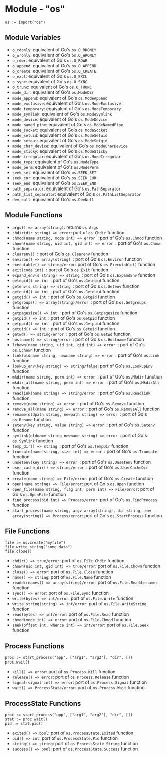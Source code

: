 # Module - "os"

```golang
os := import("os")
```

## Module Variables

- `o_rdonly`: equivalent of Go's `os.O_RDONLY`
- `o_wronly`: equivalent of Go's `os.O_WRONLY`
- `o_rdwr`: equivalent of Go's `os.O_RDWR`
- `o_append`: equivalent of Go's `os.O_APPEND`
- `o_create`: equivalent of Go's `os.O_CREATE`
- `o_excl`: equivalent of Go's `os.O_EXCL`
- `o_sync`: equivalent of Go's `os.O_SYNC`
- `o_trunc`: equivalent of Go's `os.O_TRUNC`
- `mode_dir`: equivalent of Go's `os.ModeDir`
- `mode_append`: equivalent of Go's `os.ModeAppend`
- `mode_exclusive`: equivalent of Go's `os.ModeExclusive`
- `mode_temporary`: equivalent of Go's `os.ModeTemporary`
- `mode_symlink`: equivalent of Go's `os.ModeSymlink`
- `mode_device`: equivalent of Go's `os.ModeDevice`
- `mode_named_pipe`: equivalent of Go's `os.ModeNamedPipe`
- `mode_socket`: equivalent of Go's `os.ModeSocket`
- `mode_setuid`: equivalent of Go's `os.ModeSetuid`
- `mode_setgui`: equivalent of Go's `os.ModeSetgid`
- `mode_char_device`: equivalent of Go's `os.ModeCharDevice`
- `mode_sticky`: equivalent of Go's `os.ModeSticky`
- `mode_irregular`: equivalent of Go's `os.ModeIrregular`
- `mode_type`: equivalent of Go's `os.ModeType`
- `mode_perm`: equivalent of Go's `os.ModePerm`
- `seek_set`: equivalent of Go's `os.SEEK_SET`
- `seek_cur`: equivalent of Go's `os.SEEK_CUR`
- `seek_end`: equivalent of Go's `os.SEEK_END`
- `path_separator`: equivalent of Go's `os.PathSeparator`
- `path_list_separator`: equivalent of Go's `os.PathListSeparator`
- `dev_null`: equivalent of Go's `os.DevNull`

## Module Functions

- `args() => array(string)`: returns `os.Args`
- `chdir(dir string) => error`: port of `os.Chdir` function
- `chmod(name string, mode int) => error `: port of Go's `os.Chmod` function
- `chown(name string, uid int, gid int) => error `: port of Go's `os.Chown` function
- `clearenv() `: port of Go's `os.Clearenv` function
- `environ() => array(string) `: port of Go's `os.Environ` function
- `executable() => string/error`: port of Go's `os.Executable()` function
- `exit(code int) `: port of Go's `os.Exit` function
- `expand_env(s string) => string `: port of Go's `os.ExpandEnv` function
- `getegid() => int `: port of Go's `os.Getegid` function
- `getenv(s string) => string `: port of Go's `os.Getenv` function
- `geteuid() => int `: port of Go's `os.Geteuid` function
- `getgid() => int `: port of Go's `os.Getgid` function
- `getgroups() => array(string)/error `: port of Go's `os.Getgroups` function
- `getpagesize() => int `: port of Go's `os.Getpagesize` function
- `getpid() => int `: port of Go's `os.Getpid` function
- `getppid() => int `: port of Go's `os.Getppid` function
- `getuid() => int `: port of Go's `os.Getuid` function
- `getwd() => string/error `: port of Go's `os.Getwd` function
- `hostname() => string/error `: port of Go's `os.Hostname` function
- `lchown(name string, uid int, gid int) => error `: port of Go's `os.Lchown` function
- `link(oldname string, newname string) => error `: port of Go's `os.Link` function
- `lookup_env(key string) => string/false`: port of Go's `os,LookupEnv` function
- `mkdir(name string, perm int) => error `: port of Go's `os.Mkdir` function
- `mkdir_all(name string, perm int) => error `: port of Go's `os.MkdirAll` function
- `readlink(name string) => string/error `: port of Go's `os.Readlink` function
- `remove(name string) => error `: port of Go's `os.Remove` function
- `remove_all(name string) => error `: port of Go's `os.RemoveAll` function
- `rename(oldpath string, newpath string) => error `: port of Go's `os.Rename` function
- `setenv(key string, value string) => error `: port of Go's `os.Setenv` function
- `symlink(oldname string newname string) => error `: port of Go's `os.Symlink` function
- `temp_dir() => string `: port of Go's `os.TempDir` function
- `truncate(name string, size int) => error `: port of Go's `os.Truncate` function
- `unsetenv(key string) => error `: port of Go's `os.Unsetenv` function
- `user_cache_dir() => string/error `: port of Go's `os.UserCacheDir` function
- `create(name string) => File/error`: port of Go's `os.Create` function
- `open(name string) => File/error`: port of Go's `os.Open` function
- `open_file(name string, flag int, perm int) => File/error`: port of Go's `os.OpenFile` function
- `find_process(pid int) => Process/error`: port of Go's `os.FindProcess` function
- `start_process(name string, argv array(string), dir string, env array(string)) => Process/error`: port of Go's `os.StartProcess` function

## File Functions

```golang
file := os.create("myfile")
file.write_string("some data")
file.close()
```

- `chdir() => true/error`: port of `os.File.Chdir` function
- `chown(uid int, gid int) => true/error`: port of `os.File.Chown` function
- `close() => error`: port of `os.File.Close` function
- `name() => string`: port of `os.File.Name` function
- `readdirnames() => array(string)/error`: port of `os.File.Readdirnames` function
- `sync() => error`: port of `os.File.Sync` function
- `write(bytes) => int/error`: port of `os.File.Write` function
- `write_string(string) => int/error`: port of `os.File.WriteString` function
- `read(bytes) => int/error`: port of `os.File.Read` function
- `chmod(mode int) => error`: port of `os.File.Chmod` function
- `seek(offset int, whence int) => int/error`: port of `os.File.Seek` function

## Process Functions

```golang
proc := start_process("app", ["arg1", "arg2"], "dir", [])
proc.wait()
```

- `kill() => error`: port of `os.Process.Kill` function
- `release() => error`: port of `os.Process.Release` function
- `signal(signal int) => error`: port of `os.Process.Signal` function
- `wait() => ProcessState/error`: port of `os.Process.Wait` function

## ProcessState Functions

```golang
proc := start_process("app", ["arg1", "arg2"], "dir", [])
stat := proc.wait()
pid := stat.pid()
```

- `exited() => bool`: port of `os.ProcessState.Exited` function
- `pid() => int`: port of `os.ProcessState.Pid` function
- `string() => string`: port of `os.ProcessState.String` function
- `success() => bool`: port of `os.ProcessState.Success` function